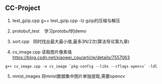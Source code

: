 ## CC-Project

1. test_gzip.cpp    g++ test_gzip.cpp -lz  gzip的压缩与解压

2. protobuf_test    学习protobuf的demo  

3. sort.cpp   同时找出最大最小值,最多3N/2次(算法导论第九章)  

4. cv_image.cpp 读取图片像素值  
https://blog.csdn.net/xiaowei_cqu/article/details/7557063  
```
g++ cv_image.cpp -o cv_image `pkg-config --libs --cflags opencv` -ldl
```

5. mnist_images 将mnist数据集中图片单独提取,需要opencv
